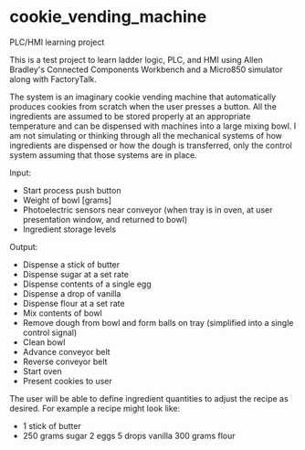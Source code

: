 # cookie_vending_machine
PLC/HMI learning project

This is a test project to learn ladder logic, PLC, and HMI using Allen Bradley's Connected Components Workbench and a Micro850 simulator along with FactoryTalk.

The system is an imaginary cookie vending machine that automatically produces cookies from scratch when the user presses a button. All the ingredients are assumed to be stored properly at an appropriate temperature and can be dispensed with machines into a large mixing bowl. I am not simulating or thinking through all the mechanical systems of how ingredients are dispensed or how the dough is transferred, only the control system assuming that those systems are in place.

Input:
 - Start process push button
 - Weight of bowl [grams]
 - Photoelectric sensors near conveyor (when tray is in oven, at user presentation window, and returned to bowl)
 - Ingredient storage levels

Output:
 - Dispense a stick of butter
 - Dispense sugar at a set rate
 - Dispense contents of a single egg
 - Dispense a drop of vanilla
 - Dispense flour at a set rate
 - Mix contents of bowl
 - Remove dough from bowl and form balls on tray (simplified into a single control signal)
 - Clean bowl
 - Advance conveyor belt
 - Reverse conveyor belt
 - Start oven
 - Present cookies to user

The user will be able to define ingredient quantities to adjust the recipe as desired. For example a recipe might look like:
 - 1 stick of butter
 - 250 grams sugar
2 eggs
5 drops vanilla
300 grams flour
